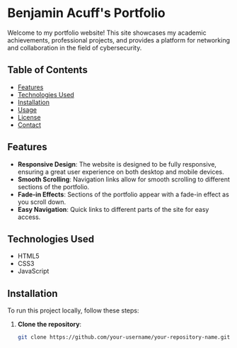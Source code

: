 # Benjamin Acuff's Portfolio

Welcome to my portfolio website! This site showcases my academic achievements, professional projects, and provides a platform for networking and collaboration in the field of cybersecurity.

## Table of Contents

- [Features](#features)
- [Technologies Used](#technologies-used)
- [Installation](#installation)
- [Usage](#usage)
- [License](#license)
- [Contact](#contact)

## Features

- **Responsive Design**: The website is designed to be fully responsive, ensuring a great user experience on both desktop and mobile devices.
- **Smooth Scrolling**: Navigation links allow for smooth scrolling to different sections of the portfolio.
- **Fade-in Effects**: Sections of the portfolio appear with a fade-in effect as you scroll down.
- **Easy Navigation**: Quick links to different parts of the site for easy access.

## Technologies Used

- HTML5
- CSS3
- JavaScript

## Installation

To run this project locally, follow these steps:

1. **Clone the repository**:
   ```bash
   git clone https://github.com/your-username/your-repository-name.git
